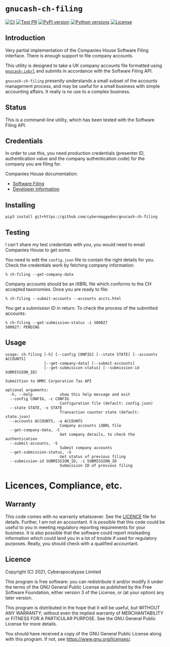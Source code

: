 
# `gnucash-ch-filing`

[![CI](https://github.com/cybermaggedon/gnucash-ch-filing/workflows/Continuous%20Integration/badge.svg)](https://github.com/cybermaggedon/gnucash-ch-filing/actions/workflows/ci.yaml)
[![Test PR](https://github.com/cybermaggedon/gnucash-ch-filing/workflows/Test%20pull%20request/badge.svg)](https://github.com/cybermaggedon/gnucash-ch-filing/actions/workflows/pull-request.yaml)
[![PyPI version](https://badge.fury.io/py/gnucash-ch-filing.svg)](https://badge.fury.io/py/gnucash-ch-filing)
[![Python versions](https://img.shields.io/pypi/pyversions/gnucash-ch-filing.svg)](https://pypi.org/project/gnucash-ch-filing/)
[![License](https://img.shields.io/github/license/cybermaggedon/gnucash-ch-filing.svg)](https://github.com/cybermaggedon/gnucash-ch-filing/blob/master/LICENSE)

## Introduction

Very partial implementation of the Companies House Software Filing interface.
There is enough support to file company accounts.

This utility is designed to take a UK company accounts file formatted using
[`gnucash-ixbrl`](https://github.com/cybermaggedon/gnucash-ixbrl) and
submits in accordance with the Software Filing API.

`gnucash-ch-filing` presently understands a small subset of the accounts
management process, and may be useful for a small business with simple
accounting affairs. It really is no use to a complex business.

## Status

This is a command-line utility, which has been tested with the
Software Filing API.

## Credentials

In order to use this, you need production credentials (presenter ID,
authentication value and the company authentication code) for the company
you are filing for.

Companies House documentation:
- [Software Filing](https://www.gov.uk/government/organisations/companies-house/about-our-services#software-filing)
- [Developer information](http://xmlgw.companieshouse.gov.uk/SchemaStatus)

## Installing

```
pip3 install git+https://github.com/cybermaggedon/gnucash-ch-filing
```

## Testing

I can't share my test credentials with you, you would need to email
Companies House to get some.

You need to edit the `config.json` file to contain the right details for
you.  Check the credentials work by fetching company information:

```
% ch-filing --get-company-data
```

Company accounts should be an iXBRL file which conforms to the CH
accepted taxonomies.  Once you are ready to file:

```
% ch-filing --submit-accounts --accounts accts.html
```

You get a submission ID in return.  To check the process of the submitted
accounts:
```
% ch-filing --get-submission-status -i S00027
S00027: PENDING
```

## Usage

```
usage: ch-filing [-h] [--config CONFIG] [--state STATE] [--accounts ACCOUNTS]
                 [--get-company-data] [--submit-accounts]
                 [--get-submission-status] [--submission-id SUBMISSION_ID]

Submittion to HMRC Corporation Tax API

optional arguments:
  -h, --help            show this help message and exit
  --config CONFIG, -c CONFIG
                        Configuration file (default: config.json)
  --state STATE, -s STATE
                        Transaction counter state (default: state.json)
  --accounts ACCOUNTS, -a ACCOUNTS
                        Company accounts iXBRL file
  --get-company-data, -C
                        Get company details, to check the authentication
  --submit-accounts, -S
                        Submit company accounts
  --get-submission-status, -G
                        Get status of previous filing
  --submission-id SUBMISSION_ID, -i SUBMISSION_ID
                        Submission ID of previous filing
```

# Licences, Compliance, etc.

## Warranty

This code comes with no warranty whatsoever.  See the [LICENCE](LICENSE) file
for details.  Further, I am not an accountant.  It is possible that this code
could be useful to you in meeting regulatory reporting requirements for your
business.  It is also possible that the software could report misleading
information which could land you in a lot of trouble if used for regulatory
purposes.  Really, you should check with a qualified accountant.

## Licence

Copyright (C) 2021, Cyberapocalypse Limited

This program is free software: you can redistribute it and/or modify
it under the terms of the GNU General Public License as published by
the Free Software Foundation, either version 3 of the License, or
(at your option) any later version.

This program is distributed in the hope that it will be useful,
but WITHOUT ANY WARRANTY; without even the implied warranty of
MERCHANTABILITY or FITNESS FOR A PARTICULAR PURPOSE.  See the
GNU General Public License for more details.

You should have received a copy of the GNU General Public License
along with this program.  If not, see <https://www.gnu.org/licenses/>.

